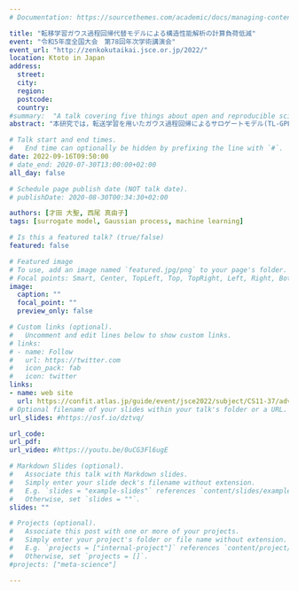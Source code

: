 ```yaml
---
# Documentation: https://sourcethemes.com/academic/docs/managing-content/

title: "転移学習ガウス過程回帰代替モデルによる構造性能解析の計算負荷低減"
event: "令和5年度全国大会　第78回年次学術講演会"
event_url: "http://zenkokutaikai.jsce.or.jp/2022/"
location: Ktoto in Japan
address:
  street:
  city:
  region:
  postcode:
  country:
#summary:  "A talk covering five things about open and reproducible science that every early career researcher should know. Practical tools are also covered."
abstract: "本研究では，転送学習を用いたガウス過程回帰によるサロゲートモデル(TL-GPRSM)を提案する．TL-GPRSMは，解析対象に近い入出力関係を持つデータをTLで考慮して，サロゲートモデルを構築することで，計算量を削減する． 検証では，免震RC橋脚の地震時刻歴応答解析を対象にTL-GPRSMを構築した．その結果，TL-GPRSMは転移学習を行わないサロゲートモデルよりも少ないデータ数で高い精度の予測ができることがわかった．また，関連度自動決定カーネルによって推定された寄与度から，転移学習の有効性を判断できることが示された．"

# Talk start and end times.
#   End time can optionally be hidden by prefixing the line with `#`.
date: 2022-09-16T09:50:00
# date_end: 2020-07-30T13:00:00+02:00
all_day: false

# Schedule page publish date (NOT talk date).
# publishDate: 2020-08-30T00:34:30+02:00

authors: [才田 大聖, 西尾 真由子]
tags: [surrogate model, Gaussian process, machine learning]

# Is this a featured talk? (true/false)
featured: false

# Featured image
# To use, add an image named `featured.jpg/png` to your page's folder. 
# Focal points: Smart, Center, TopLeft, Top, TopRight, Left, Right, BottomLeft, Bottom, BottomRight.
image:
  caption: ""
  focal_point: ""
  preview_only: false

# Custom links (optional).
#   Uncomment and edit lines below to show custom links.
# links:
# - name: Follow
#   url: https://twitter.com
#   icon_pack: fab
#   icon: twitter
links:
- name: web site
  url: https://confit.atlas.jp/guide/event/jsce2022/subject/CS11-37/advanced
# Optional filename of your slides within your talk's folder or a URL.
url_slides: #https://osf.io/dztvq/

url_code:
url_pdf:
url_video: #https://youtu.be/0uCG3Fl6ugE

# Markdown Slides (optional).
#   Associate this talk with Markdown slides.
#   Simply enter your slide deck's filename without extension.
#   E.g. `slides = "example-slides"` references `content/slides/example-slides.md`.
#   Otherwise, set `slides = ""`.
slides: ""

# Projects (optional).
#   Associate this post with one or more of your projects.
#   Simply enter your project's folder or file name without extension.
#   E.g. `projects = ["internal-project"]` references `content/project/deep-learning/index.md`.
#   Otherwise, set `projects = []`.
#projects: ["meta-science"]

---
```

